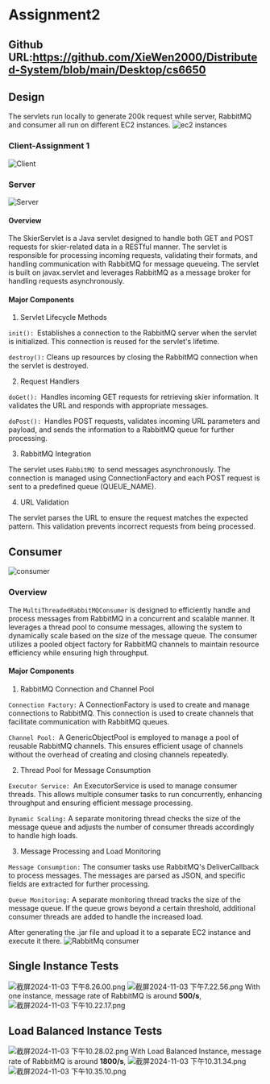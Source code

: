 # Assignment2
## Github URL:https://github.com/XieWen2000/Distributed-System/blob/main/Desktop/cs6650
## Design 
The servlets run locally to generate 200k request while server, RabbitMQ and
consumer all run on different EC2 instances.
![ec2 instances](Server/pictures/截屏2024-11-03%20下午9.49.55.png)

### Client-Assignment 1
![Client](Server/pictures/截屏2024-11-03%20下午9.56.04.png)

### Server
![Server](Server/pictures/截屏2024-11-03%20下午9.59.08.png)
#### Overview
The SkierServlet is a Java servlet designed to handle both 
GET and POST requests for skier-related data in a RESTful 
manner. The servlet is responsible for processing incoming 
requests, validating their formats, and handling communication 
with RabbitMQ for message queueing. The servlet is built on
javax.servlet and leverages RabbitMQ as a message broker for 
handling requests asynchronously.
#### Major Components
1. Servlet Lifecycle Methods

`init(): `Establishes a connection to the RabbitMQ server when the servlet is initialized. This connection is reused for the servlet's lifetime.

`destroy():` Cleans up resources by closing the RabbitMQ connection when the servlet is destroyed.

2. Request Handlers

`doGet(): `Handles incoming GET requests for retrieving skier information. It validates the URL and responds with appropriate messages.

`doPost(): `Handles POST requests, validates incoming URL parameters and payload, and sends the information to a RabbitMQ queue for further processing.

3. RabbitMQ Integration

The servlet uses `RabbitMQ `to send messages asynchronously. The connection is managed using ConnectionFactory and each POST request is sent to a predefined queue (QUEUE_NAME).

4. URL Validation

The servlet parses the URL to ensure the request matches the expected pattern. This validation prevents incorrect requests from being processed.

## Consumer
![consumer](Server/pictures/截屏2024-11-03%20下午10.05.18.png)
### Overview
The `MultiThreadedRabbitMQConsumer` is designed to efficiently handle and process messages from RabbitMQ in a concurrent and scalable manner. It leverages a thread pool to consume messages, allowing the system to dynamically scale based on the size of the message queue. The consumer utilizes a pooled object factory for RabbitMQ channels to maintain resource efficiency while ensuring high throughput.
#### Major Components
1. RabbitMQ Connection and Channel Pool

`Connection Factory:` A ConnectionFactory is used to create and manage connections to RabbitMQ. This connection is used to create channels that facilitate communication with RabbitMQ queues.

`Channel Pool: `A GenericObjectPool<Channel> is employed to manage a pool of reusable RabbitMQ channels. This ensures efficient usage of channels without the overhead of creating and closing channels repeatedly.

2. Thread Pool for Message Consumption

`Executor Service: `An ExecutorService is used to manage consumer threads. This allows multiple consumer tasks to run concurrently, enhancing throughput and ensuring efficient message processing.

`Dynamic Scaling:` A separate monitoring thread checks the size of the message queue and adjusts the number of consumer threads accordingly to handle high loads.

3. Message Processing and Load Monitoring

`Message Consumption:` The consumer tasks use RabbitMQ's DeliverCallback to process messages. The messages are parsed as JSON, and specific fields are extracted for further processing.

`Queue Monitoring:` A separate monitoring thread tracks the size of the message queue. If the queue grows beyond a certain threshold, additional consumer threads are added to handle the increased load.

After generating the .jar file and upload it to a separate EC2 instance and execute it there.
![RabbitMq consumer](Server/pictures/截屏2024-11-03%20下午7.04.13.png)

## Single Instance Tests
![截屏2024-11-03 下午8.26.00.png](Server/pictures/截屏2024-11-03%20下午8.26.00.png)
![截屏2024-11-03 下午7.22.56.png](Server/pictures/截屏2024-11-03%20下午7.22.56.png)
With one instance, message rate of RabbitMQ is around **500/s**,
![截屏2024-11-03 下午10.22.17.png](Server/pictures/截屏2024-11-03%20下午10.22.17.png)

## Load Balanced Instance Tests
![截屏2024-11-03 下午10.28.02.png](Server/pictures/截屏2024-11-03%20下午10.28.02.png)
With Load Balanced Instance, message rate of RabbitMQ is around **1800/s**,
![截屏2024-11-03 下午10.31.34.png](Server/pictures/截屏2024-11-03%20下午10.31.34.png)
![截屏2024-11-03 下午10.35.10.png](Server/pictures/截屏2024-11-03%20下午10.35.10.png)